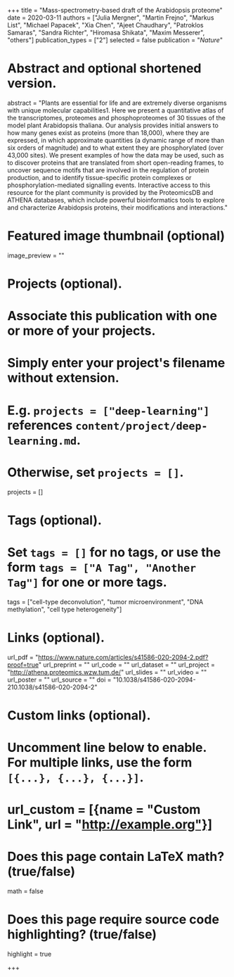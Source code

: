 +++
title = "Mass-spectrometry-based draft of the Arabidopsis proteome"
date = 2020-03-11
authors = ["Julia Mergner", "Martin Frejno", "Markus List", "Michael Papacek", "Xia Chen", "Ajeet Chaudhary", "Patroklos Samaras", "Sandra Richter", "Hiromasa Shikata", "Maxim Messerer", "others"]
publication_types = ["2"]
selected = false
publication = "*Nature*"

# Abstract and optional shortened version.
abstract = "Plants are essential for life and are extremely diverse organisms with unique molecular capabilities1. Here we present a quantitative atlas of the transcriptomes, proteomes and phosphoproteomes of 30 tissues of the model plant Arabidopsis thaliana. Our analysis provides initial answers to how many genes exist as proteins (more than 18,000), where they are expressed, in which approximate quantities (a dynamic range of more than six orders of magnitude) and to what extent they are phosphorylated (over 43,000 sites). We present examples of how the data may be used, such as to discover proteins that are translated from short open-reading frames, to uncover sequence motifs that are involved in the regulation of protein production, and to identify tissue-specific protein complexes or phosphorylation-mediated signalling events. Interactive access to this resource for the plant community is provided by the ProteomicsDB and ATHENA databases, which include powerful bioinformatics tools to explore and characterize Arabidopsis proteins, their modifications and interactions."

# Featured image thumbnail (optional)
image_preview = ""

# Projects (optional).
#   Associate this publication with one or more of your projects.
#   Simply enter your project's filename without extension.
#   E.g. `projects = ["deep-learning"]` references `content/project/deep-learning.md`.
#   Otherwise, set `projects = []`.
projects = []

# Tags (optional).
#   Set `tags = []` for no tags, or use the form `tags = ["A Tag", "Another Tag"]` for one or more tags.
tags = ["cell-type deconvolution", "tumor microenvironment", "DNA methylation", "cell type heterogeneity"]

# Links (optional).
url_pdf = "https://www.nature.com/articles/s41586-020-2094-2.pdf?proof=true"
url_preprint = ""
url_code = ""
url_dataset = ""
url_project = "http://athena.proteomics.wzw.tum.de/"
url_slides = ""
url_video = ""
url_poster = ""
url_source = ""
doi = "10.1038/s41586-020-2094-210.1038/s41586-020-2094-2"

# Custom links (optional).
#   Uncomment line below to enable. For multiple links, use the form `[{...}, {...}, {...}]`.
# url_custom = [{name = "Custom Link", url = "http://example.org"}]

# Does this page contain LaTeX math? (true/false)
math = false

# Does this page require source code highlighting? (true/false)
highlight = true

+++

